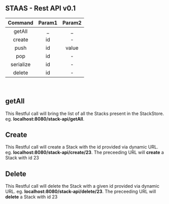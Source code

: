 ## STAAS - Rest API   v0.1

| Command | Param1 | Param2  |
| :---:  |  :-: | :-: |
| getAll |  _  |  _  |
| create | id | -  |
| push | id | value |
| pop| id | - |
| serialize| id | - |ap
| delete | id | - |
<br/>

## getAll
This Restful call will bring the list of all the Stacks present in the StackStore.
eg. **localhost:8080/stack-api/getAll**.

## Create
This Restful call will create a Stack with the id provided via dynamic URL.
eg. **localhost:8080/stack-api/create/23**. The preceeding URL will **create** a Stack with id 23

## Delete
This Restful call will delete the Stack with a given id provided via dynamic URL. 
eg. **localhost:8080/stack-api/delete/23**. 
The preceeding URL will **delete** a Stack with id 23

